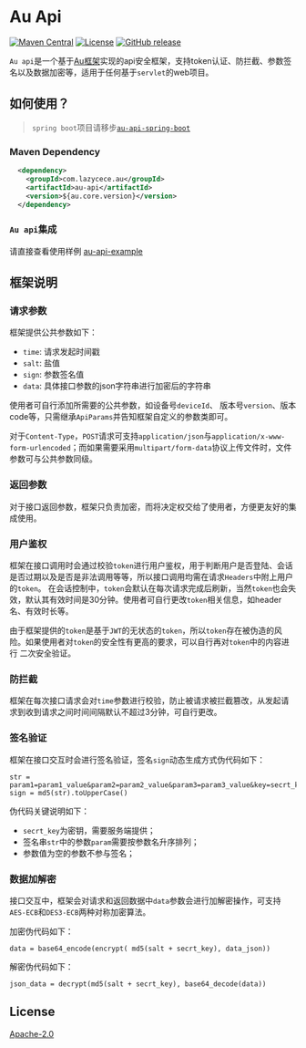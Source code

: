 # Au Api 

[![Maven Central](https://img.shields.io/maven-central/v/com.lazycece.au/au-api)](https://search.maven.org/search?q=au-api)
[![License](https://img.shields.io/badge/license-Apache--2.0-green)](https://www.apache.org/licenses/LICENSE-2.0.html)
[![GitHub release](https://img.shields.io/badge/release-download-orange.svg)](https://github.com/lazycece/au-api/releases)

`Au api`是一个基于[Au框架](https://github.com/lazycece/au)实现的api安全框架，支持token认证、防拦截、参数签名以及数据加密等，适用于任何基于`servlet`的web项目。

## 如何使用？

> `spring boot`项目请移步[`au-api-spring-boot`](https://github.com/lazycece/au-api-spring-boot)

### Maven Dependency

```xml
  <dependency>
    <groupId>com.lazycece.au</groupId>
    <artifactId>au-api</artifactId>
    <version>${au.core.version}</version>
  </dependency>
```

### `Au api`集成

请直接查看使用样例 [au-api-example](https://github.com/lazycece/au-api/tree/master/au-api-example)

## 框架说明

### 请求参数

框架提供公共参数如下：

- `time`: 请求发起时间戳
- `salt`: 盐值
- `sign`: 参数签名值
- `data`: 具体接口参数的json字符串进行加密后的字符串

使用者可自行添加所需要的公共参数，如设备号`deviceId`、 版本号`version`、版本code等，只需继承`ApiParams`并告知框架自定义的参数类即可。

对于`Content-Type`，`POST`请求可支持`application/json`与`application/x-www-form-urlencoded`；而如果需要采用`multipart/form-data`协议上传文件时，文件参数可与公共参数同级。

### 返回参数

对于接口返回参数，框架只负责加密，而将决定权交给了使用者，方便更友好的集成使用。

### 用户鉴权

框架在接口调用时会通过校验`token`进行用户鉴权，用于判断用户是否登陆、会话是否过期以及是否是非法调用等等，所以接口调用均需在请求`Headers`中附上用户的`token`。
在会话控制中，`token`会默认在每次请求完成后刷新，当然`token`也会失效，默认其有效时间是30分钟。使用者可自行更改`token`相关信息，如header名、有效时长等。

由于框架提供的`token`是基于`JWT`的无状态的`token`，所以`token`存在被伪造的风险。如果使用者对`token`的安全性有更高的要求，可以自行再对`token`中的内容进行
二次安全验证。

### 防拦截

框架在每次接口请求会对`time`参数进行校验，防止被请求被拦截篡改，从发起请求到收到请求之间时间间隔默认不超过3分钟，可自行更改。

### 签名验证

框架在接口交互时会进行签名验证，签名`sign`动态生成方式伪代码如下：

```
str = param1=param1_value&param2=param2_value&param3=param3_value&key=secrt_key
sign = md5(str).toUpperCase()
```

伪代码关键说明如下：

- `secrt_key`为密钥，需要服务端提供；
- 签名串`str`中的参数`param`需要按参数名升序排列；
- 参数值为空的参数不参与签名；

### 数据加解密

接口交互中，框架会对请求和返回数据中`data`参数会进行加解密操作，可支持`AES-ECB`和`DES3-ECB`两种对称加密算法。

加密伪代码如下：

```
data = base64_encode(encrypt( md5(salt + secrt_key), data_json))
```

解密伪代码如下：

```
json_data = decrypt(md5(salt + secrt_key), base64_decode(data))
```

## License

[Apache-2.0](https://www.apache.org/licenses/LICENSE-2.0.html)
